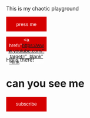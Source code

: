 This is my chaotic playground
<html>

<button>
  press me
</button>

<button><a href="https://www.youtube.com/"target="_blank">link to youtube</a></button>


<head>Hello there!</head>
<body><h1>can you see me</h1>
</body>
</html>
<style>
button{
  background-color: rgb(213, 0, 0);
  color: white;
  border: none;
  height: 40px;
  width: 110px;
}
</style>

<button>subscribe</button>
